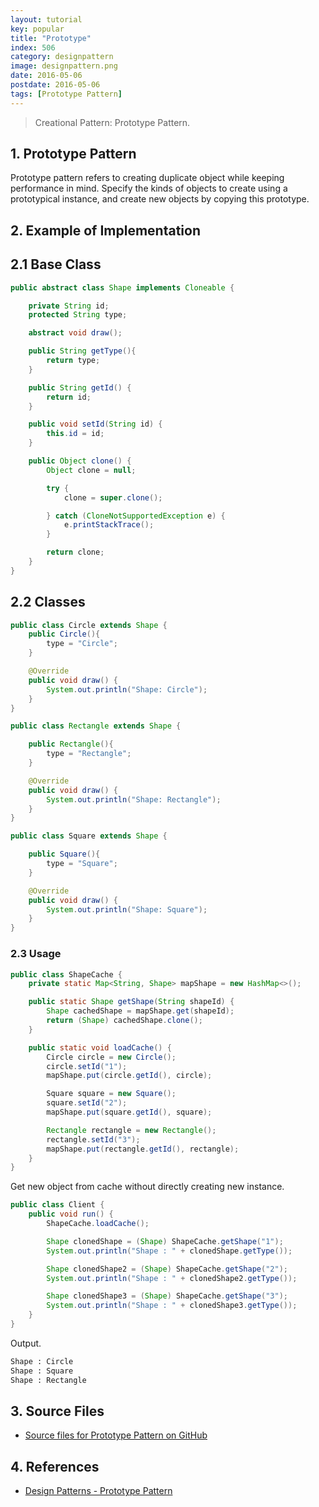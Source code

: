 ```yaml
---
layout: tutorial
key: popular
title: "Prototype"
index: 506
category: designpattern
image: designpattern.png
date: 2016-05-06
postdate: 2016-05-06
tags: [Prototype Pattern]
---
```


> Creational Pattern: Prototype Pattern.

## 1. Prototype Pattern
Prototype pattern refers to creating duplicate object while keeping performance in mind. Specify the kinds of objects to create using a prototypical instance, and create new objects by copying this prototype.

## 2. Example of Implementation
## 2.1 Base Class
```java
public abstract class Shape implements Cloneable {

    private String id;
    protected String type;

    abstract void draw();

    public String getType(){
        return type;
    }

    public String getId() {
        return id;
    }

    public void setId(String id) {
        this.id = id;
    }

    public Object clone() {
        Object clone = null;

        try {
            clone = super.clone();

        } catch (CloneNotSupportedException e) {
            e.printStackTrace();
        }

        return clone;
    }
}
```
## 2.2 Classes
```java
public class Circle extends Shape {
    public Circle(){
        type = "Circle";
    }

    @Override
    public void draw() {
        System.out.println("Shape: Circle");
    }
}

public class Rectangle extends Shape {

    public Rectangle(){
        type = "Rectangle";
    }

    @Override
    public void draw() {
        System.out.println("Shape: Rectangle");
    }
}

public class Square extends Shape {

    public Square(){
        type = "Square";
    }

    @Override
    public void draw() {
        System.out.println("Shape: Square");
    }
}
```
### 2.3 Usage
```java
public class ShapeCache {
    private static Map<String, Shape> mapShape = new HashMap<>();

    public static Shape getShape(String shapeId) {
        Shape cachedShape = mapShape.get(shapeId);
        return (Shape) cachedShape.clone();
    }

    public static void loadCache() {
        Circle circle = new Circle();
        circle.setId("1");
        mapShape.put(circle.getId(), circle);

        Square square = new Square();
        square.setId("2");
        mapShape.put(square.getId(), square);

        Rectangle rectangle = new Rectangle();
        rectangle.setId("3");
        mapShape.put(rectangle.getId(), rectangle);
    }
}
```
Get new object from cache without directly creating new instance.
```java
public class Client {
    public void run() {
        ShapeCache.loadCache();

        Shape clonedShape = (Shape) ShapeCache.getShape("1");
        System.out.println("Shape : " + clonedShape.getType());

        Shape clonedShape2 = (Shape) ShapeCache.getShape("2");
        System.out.println("Shape : " + clonedShape2.getType());

        Shape clonedShape3 = (Shape) ShapeCache.getShape("3");
        System.out.println("Shape : " + clonedShape3.getType());
    }
}
```
Output.
```sh
Shape : Circle
Shape : Square
Shape : Rectangle
```

## 3. Source Files
* [Source files for Prototype Pattern on GitHub](https://github.com/jojozhuang/design-patterns-java/tree/master/design-pattern-prototype)

## 4. References
* [Design Patterns - Prototype Pattern](https://www.tutorialspoint.com/design_pattern/prototype_pattern.htm)
